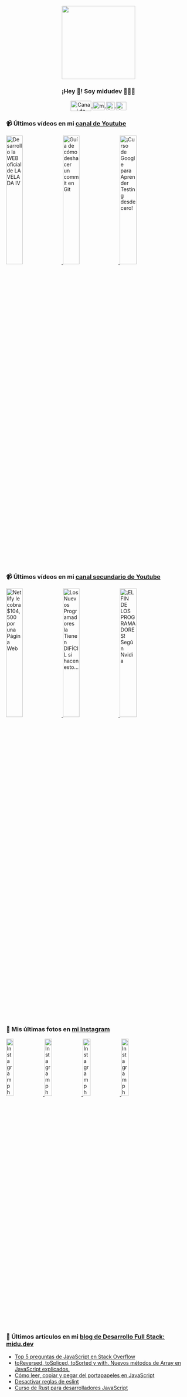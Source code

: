 <p align="center" width="300">
   <img align="center" width="200" src="https://user-images.githubusercontent.com/1561955/106762302-fda9de00-6635-11eb-99be-3ef744e60c0e.png" />
   <h3 align="center">¡Hey 👋! Soy midudev 👨🏻‍💻</h3>
</p>

<p align="center">
   <a href="https://twitch.tv/midudev" target="blank">
    <img align="center" src="https://upload.wikimedia.org/wikipedia/commons/c/ce/Twitch_logo_2019.svg" alt="Canal de Twitch de midudev" height="28px" width="56px" />
  </a>
  <span style="width: 8px;"> </span>
   <a href="https://youtube.com/midudev" target="blank">
    <img align="center" src="https://upload.wikimedia.org/wikipedia/commons/0/09/YouTube_full-color_icon_%282017%29.svg" alt="midudev" height="23px" width="33px" />
  </a>
  <span style="width: 8px;"> </span>
  <a href="https://instagram.com/midu.dev" target="blank">
    <img align="center" src="https://upload.wikimedia.org/wikipedia/commons/e/e7/Instagram_logo_2016.svg" alt="Canal de Instagram de midu.dev" height="23px" width="23px" />
  </a>
  <span style="width: 8px;"> </span>
  <a href="https://twitter.com/midudev" target="blank">
    <img align="center" src="https://upload.wikimedia.org/wikipedia/commons/thumb/6/6f/Logo_of_Twitter.svg/2491px-Logo_of_Twitter.svg.png" alt="Canal de Twitter de midudev" height="23px" width="28px" />
  </a>
</p>

### 📹 Últimos vídeos en mi [canal de Youtube](https://youtube.com/midudev?sub_confirmation=1)

<a href='https://youtu.be/MY6A_w_FECw' target='_blank'>
  <img width='30%' src='https://img.youtube.com/vi/MY6A_w_FECw/mqdefault.jpg' alt='Desarrollo la WEB oficial de LA VELADA IV' />
</a>
<a href='https://youtu.be/Ocz-_cvKijk' target='_blank'>
  <img width='30%' src='https://img.youtube.com/vi/Ocz-_cvKijk/mqdefault.jpg' alt='Guía de cómo deshacer un commit en Git' />
</a>
<a href='https://youtu.be/tmRJ9GZhxqM' target='_blank'>
  <img width='30%' src='https://img.youtube.com/vi/tmRJ9GZhxqM/mqdefault.jpg' alt='¡Curso de Google para Aprender Testing desde cero!' />
</a>

### 📹 Últimos vídeos en mi [canal secundario de Youtube](https://youtube.com/midulive?sub_confirmation=1)

<a href='https://youtu.be/JIFREanXdRI' target='_blank'>
  <img width='30%' src='https://img.youtube.com/vi/JIFREanXdRI/mqdefault.jpg' alt='Netlify le cobra $104,500 por una Página Web' />
</a>
<a href='https://youtu.be/Nfm7x2TLUyU' target='_blank'>
  <img width='30%' src='https://img.youtube.com/vi/Nfm7x2TLUyU/mqdefault.jpg' alt='Los Nuevos Programadores la Tienen DIFÍCIL si hacen esto…' />
</a>
<a href='https://youtu.be/Tupb-v9F5ZA' target='_blank'>
  <img width='30%' src='https://img.youtube.com/vi/Tupb-v9F5ZA/mqdefault.jpg' alt='¡EL FIN DE LOS PROGRAMADORES! Según Nvidia' />
</a>

### 📸 Mis últimas fotos en [mi Instagram](https://instagram.com/midu.dev)

<a href='https://instagram.com/p/C0CN7G_tqtL' target='_blank'>
  <img width='20%' src='https://instagram.flhr13-1.fna.fbcdn.net/v/t51.2885-15/404570989_310584011839619_4181433579164759611_n.jpg?stp=dst-jpg_e15_fr_p1080x1080&_nc_ht=instagram.flhr13-1.fna.fbcdn.net&_nc_cat=111&_nc_ohc=9Rd6iik3or0AX-0X-Oi&edm=APU89FABAAAA&ccb=7-5&oh=00_AfAVwNts7wSFa3O_K8AZ6EXYof5UXVmZixFyza2EMekTKQ&oe=65E5E81B&_nc_sid=bc0c2c' alt='Instagram photo' />
</a>
<a href='https://instagram.com/p/C4A_IYiI7HN' target='_blank'>
  <img width='20%' src='https://instagram.flhr13-1.fna.fbcdn.net/v/t51.2885-15/431137388_1095305575013384_8222407225198966591_n.jpg?stp=dst-jpg_e35_p1080x1080&_nc_ht=instagram.flhr13-1.fna.fbcdn.net&_nc_cat=108&_nc_ohc=-RzqxgF4gQwAX9s3l1D&edm=APU89FABAAAA&ccb=7-5&oh=00_AfDRyiFKy7sSops4YachSd_o9m_HQDz_mMIGMY3KOW6itg&oe=65E94793&_nc_sid=bc0c2c' alt='Instagram photo' />
</a>
<a href='https://instagram.com/p/C377QDatib-' target='_blank'>
  <img width='20%' src='https://instagram.flhr13-1.fna.fbcdn.net/v/t51.2885-15/430177803_2230934520592235_3594328857586472792_n.jpg?stp=dst-jpg_e15&_nc_ht=instagram.flhr13-1.fna.fbcdn.net&_nc_cat=111&_nc_ohc=yGc-x33YQc0AX9xV8eR&edm=APU89FABAAAA&ccb=7-5&oh=00_AfDcQvldjGoD41inDBPRujZLBY1d2wJyIaSAeIX232rN5A&oe=65E64FA3&_nc_sid=bc0c2c' alt='Instagram photo' />
</a>
<a href='https://instagram.com/p/C35wdeZNk50' target='_blank'>
  <img width='20%' src='https://instagram.flhr13-1.fna.fbcdn.net/v/t51.2885-15/430393407_259966983820208_2468999681266387943_n.jpg?stp=dst-jpg_e15_fr_p1080x1080&_nc_ht=instagram.flhr13-1.fna.fbcdn.net&_nc_cat=108&_nc_ohc=JxsEtUdoT5AAX--p4S3&edm=APU89FABAAAA&ccb=7-5&oh=00_AfBNyBxtlDp_uHmIxmaBmyudcxM5_nbZCmcfHTYdg32Otw&oe=65E615EE&_nc_sid=bc0c2c' alt='Instagram photo' />
</a>

### 📝 Últimos artículos en mi [blog de Desarrollo Full Stack: midu.dev](https://midu.dev)
- [Top 5 preguntas de JavaScript en Stack Overflow](https://midu.dev/top-5-preguntas-javascript-stack-overflow/)
- [toReversed, toSpliced, toSorted y with. Nuevos métodos de Array en JavaScript explicados.](https://midu.dev/to-reversed-to-spliced-to-sorted-with/)
- [Cómo leer, copiar y pegar del portapapeles en JavaScript](https://midu.dev/leer-copiar-pegar-portapapeles-javascript/)
- [Desactivar reglas de eslint](https://midu.dev/desactivar-reglas-eslint/)
- [Curso de Rust para desarrolladores JavaScript](https://midu.dev/rust-para-desarrolladores-javascript/)